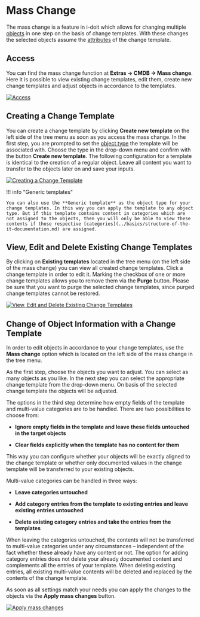 # Mass Change 

The mass change is a feature in i-doit which allows for changing multiple [objects](../glossary.md) in one step on the basis of change templates. With these changes the selected objects assume the [attributes](../glossary.md) of the change template.

Access
------

You can find the mass change function at **Extras → CMDB → Mass change**. Here it is possible to view existing change templates, edit them, create new change templates and adjust objects in accordance to the templates. 

[![Access](../assets/images/en/efficient-documentation/mass-change/1-mc.png)](../assets/images/en/efficient-documentation/mass-change/1-mc.png)

Creating a Change Template
--------------------------

You can create a change template by clicking **Create new template** on the left side of the tree menu as soon as you access the mass change. In the first step, you are prompted to set the [object type](../basics/structure-of-the-it-documentation.md) the template will be associated with. Choose the type in the drop-down menu and confirm with the button **Create new template**. The following configuration for a template is identical to the creation of a regular object. Leave all content you want to transfer to the objects later on and save your inputs.

[![Creating a Change Template](../assets/images/en/efficient-documentation/mass-change/2-mc.png)](../assets/images/en/efficient-documentation/mass-change/2-mc.png)

!!! info "Generic templates"

    You can also use the **Generic template** as the object type for your change templates. In this way you can apply the template to any object type. But if this template contains content in categories which are not assigned to the objects, then you will only be able to view these contents if those respective [categories](../basics/structure-of-the-it-documentation.md) are assigned.

View, Edit and Delete Existing Change Templates
-----------------------------------------------

By clicking on **Existing templates** located in the tree menu (on the left side of the mass change) you can view all created change templates. Click a change template in order to edit it. Marking the checkbox of one or more change templates allows you to remove them via the **Purge** button. Please be sure that you want to purge the selected change templates, since purged change templates cannot be restored.

[![View, Edit and Delete Existing Change Templates](../assets/images/en/efficient-documentation/mass-change/3-mc.png)](../assets/images/en/efficient-documentation/mass-change/3-mc.png)

Change of Object Information with a Change Template
---------------------------------------------------

In order to edit objects in accordance to your change templates, use the **Mass change** option which is located on the left side of the mass change in the tree menu.

As the first step, choose the objects you want to adjust. You can select as many objects as you like. In the next step you can select the appropriate change template from the drop-down menu. On basis of the selected change template the objects will be adjusted.

The options in the third step determine how empty fields of the template and multi-value categories are to be handled. There are two possibilities to choose from:

*   **Ignore empty fields in the template and leave these fields untouched in the target objects**
    
*   **Clear fields explicitly when the template has no content for them**
    

This way you can configure whether your objects will be exactly aligned to the change template or whether only documented values in the change template will be transferred to your existing objects.

Multi-value categories can be handled in three ways:

*   **Leave categories untouched**
    
*   **Add category entries from the template to existing entries and leave existing entries untouched**
    
*   **Delete existing category entries and take the entries from the templates**
    

When leaving the categories untouched, the contents will not be transferred to multi-value categories under any circumstances – independent of the fact whether these already have any content or not. The option for adding category entries does not delete your already documented content and complements all the entries of your template. When deleting existing entries, all existing multi-value contents will be deleted and replaced by the contents of the change template.

As soon as all settings match your needs you can apply the changes to the objects via the **Apply mass changes** button.

[![Apply mass changes](../assets/images/en/efficient-documentation/mass-change/4-mc.png)](../assets/images/en/efficient-documentation/mass-change/4-mc.png)